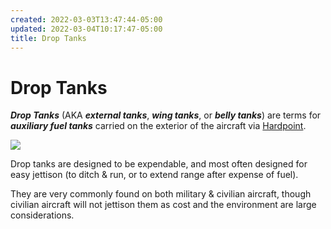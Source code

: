 ```yaml
---
created: 2022-03-03T13:47:44-05:00
updated: 2022-03-04T10:17:47-05:00
title: Drop Tanks
---
```


# Drop Tanks



***Drop Tanks*** (AKA ***external tanks***, ***wing tanks***, or ***belly tanks***) are terms for ***auxiliary fuel tanks*** carried on the exterior of the aircraft via [Hardpoint](Hardpoint.md).

![](ceb1f8cfe17a0b8a25667693f37bb9845fab42bc9e1be6aecc27b26b1e2d9c48.png)

Drop tanks are designed to be expendable, and most often designed for easy jettison (to ditch & run, or to extend range after expense of fuel).

They are very commonly found on both military & civilian aircraft, though civilian aircraft will not jettison them as cost and the environment are large considerations.
